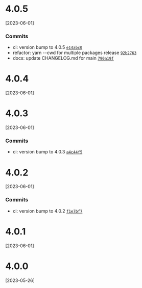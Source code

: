 # 4.0.5
[2023-06-01]

### Commits

- ci: version bump to 4.0.5 [`e14abc0`](https://github.com/justifi-tech/web-component-library/commit/e14abc0416d8275a1f29cf3b778d12a9372369a9)
- refactor: yarn --cwd for multiple packages release [`92b2763`](https://github.com/justifi-tech/web-component-library/commit/92b276321e685edaf9aef60721dd042aa7d5f245)
- docs: update CHANGELOG.md for main [`790a19f`](https://github.com/justifi-tech/web-component-library/commit/790a19fd351f215eb5c645d4828f8cdcf6a52267)

# 4.0.4
[2023-06-01]

# 4.0.3
[2023-06-01]

### Commits

- ci: version bump to 4.0.3 [`a4c44f5`](https://github.com/justifi-tech/web-component-library/commit/a4c44f5addcec213b0e401b27d419625ef61935e)

# 4.0.2
[2023-06-01]

### Commits

- ci: version bump to 4.0.2 [`f1e7bf7`](https://github.com/justifi-tech/web-component-library/commit/f1e7bf7b551773886b7cec0d579957883b57b660)

# 4.0.1
[2023-06-01]

# 4.0.0
[2023-05-26]
